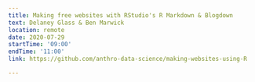 ```yaml
---
title: Making free websites with RStudio's R Markdown & Blogdown
text: Delaney Glass & Ben Marwick 
location: remote
date: 2020-07-29
startTime: '09:00'
endTime: '11:00'
link: https://github.com/anthro-data-science/making-websites-using-R

---
```

